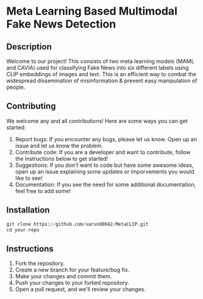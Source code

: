 # Meta Learning Based Multimodal Fake News Detection

## Description

Welcome to our project! This consists of two meta learning models (MAML and CAVIA) used for classifying Fake News into six different labels using CLIP embeddings of images and text. This is an efficient way to combat the widespread dissemination of misinformation & prevent easy manipulation of people.

## Contributing

We welcome any and all contributions! Here are some ways you can get started:

1. Report bugs: If you encounter any bugs, please let us know. Open up an issue and let us know the problem.
2. Contribute code: If you are a developer and want to contribute, follow the instructions below to get started!
3. Suggestions: If you don't want to code but have some awesome ideas, open up an issue explaining some updates or imporvements you would like to see!
4. Documentation: If you see the need for some additional documentation, feel free to add some!

## Installation

```python
git clone https://github.com/varun80042/MetaCLIP.git
cd your-repo

```

## Instructions

1. Fork the repository.
2. Create a new branch for your feature/bug fix.
3. Make your changes and commit them.
4. Push your changes to your forked repository.
5. Open a pull request, and we'll review your changes.